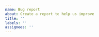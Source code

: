 ```yaml
---
name: Bug report
about: Create a report to help us improve
title: ''
labels: ''
assignees: ''
---
```


<!--

Hi, thank you for taking the time to create an issue.

Please make sure you're on the latest version of Directus. There's a chance your issue might've been resolved already 🙂

Can you please provide:

1) The issue and what you expected to happen
    The _ _ does _ _ when _ _ while it should _ _

2) Exact steps to reproduce this issue
    Click this, tap that, see error _ _

3) Your environment:
    What version of Directus you are using.
    Which DBMS are you using (MySQL 8, Postgres 12, ...).
    Which deployment are you using (npx, Docker, ...).
    What browser are you using (Chrome 87, Safari 14, ...).

4) Any other relevant information we might need to reproduce this issue
    A SQL dump of the setup.
    What third party services you rely on (S3, managed database, ...).

-->
